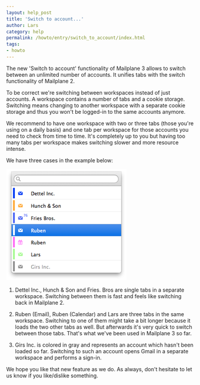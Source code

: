 ```yaml
---
layout: help_post
title: 'Switch to account...'
author: Lars
category: help
permalink: /howto/entry/switch_to_account/index.html
tags:
- howto
---
```


The new 'Switch to account' functionality of Mailplane 3 allows to switch between an unlimited number of accounts. It unifies tabs with the switch functionality of Mailplane 2.

To be correct we're switching between workspaces instead of just accounts. A workspace contains a number of tabs and a cookie storage. Switching means changing to another workspace with a separate cookie storage and thus you won't be logged-in to the same accounts anymore.

We recommend to have one workspace with two or three tabs (those you're using on a daily basis) and one tab per workspace for those accounts you need to check from time to time. It's completely up to you but having too many tabs per workspace makes switching slower and more resource intense.

We have three cases in the example below:

!['Switch to Account...' dialog](/assets/howto/2013-11-10-switch_to_account/dialog.png)

1) Dettel Inc., Hunch & Son and Fries. Bros are single tabs in a separate workspace. Switching between them is fast and feels like switching back in Mailplane 2.

2) Ruben (Email), Ruben (Calendar) and Lars are three tabs in the same workspace. Switching to one of them might take a bit longer because it loads the two other tabs as well. But afterwards it's very quick to switch between those tabs. That's what we've been used in Mailplane 3 so far.

3) Girs Inc. is colored in gray and represents an account which hasn't been loaded so far. Switching to such an account opens Gmail in a separate workspace and performs a sign-in.

We hope you like that new feature as we do. As always, don't hesitate to let us know if you like/dislike something.